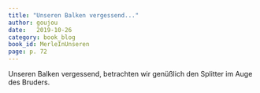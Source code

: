 ```yaml
---
title: "Unseren Balken vergessend..."
author: goujou
date:   2019-10-26
category: book_blog
book_id: MerleInUnseren
page: p. 72
---
```

Unseren Balken vergessend, betrachten wir genüßlich den Splitter im Auge des Bruders.
